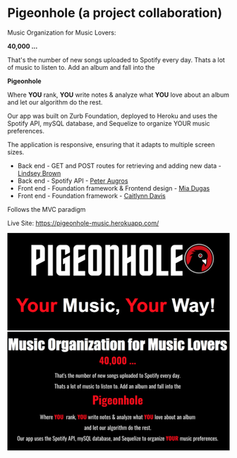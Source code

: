 # Pigeonhole (a project collaboration)

Music Organization for Music Lovers:

**40,000 ...**

That's the number of new songs uploaded to Spotify every day.
Thats a lot of music to listen to. Add an album and fall into the 

**Pigeonhole**

Where **YOU** rank, **YOU** write notes & analyze what **YOU** love about an album and let our algorithm do the rest.

Our app was built on Zurb Foundation, deployed to Heroku and uses the Spotify API, mySQL database, and Sequelize to organize YOUR music preferences.

The application is responsive, ensuring that it adapts to multiple screen sizes.


* Back end - GET and POST routes for retrieving and adding new data - [Lindsey Brown](https://github.com/libersword)
* Back end - Spotify API - [Peter Augros](https://github.com/peteraugros)
* Front end - Foundation framework & Frontend design - [Mia Dugas](https://github.com/miadugas) 
 * Front end - Foundation framework - [Caitlynn Davis](https://github.com/davicait)

Follows the MVC paradigm 

 Live Site: https://pigeonhole-music.herokuapp.com/
 
![Image of Pigeonhole](https://github.com/miadugas/Pigeonhole/blob/master/repo_images/logo.png)
![Image of Pigeonhole- about](https://github.com/miadugas/Pigeonhole/blob/master/repo_images/descript.png)